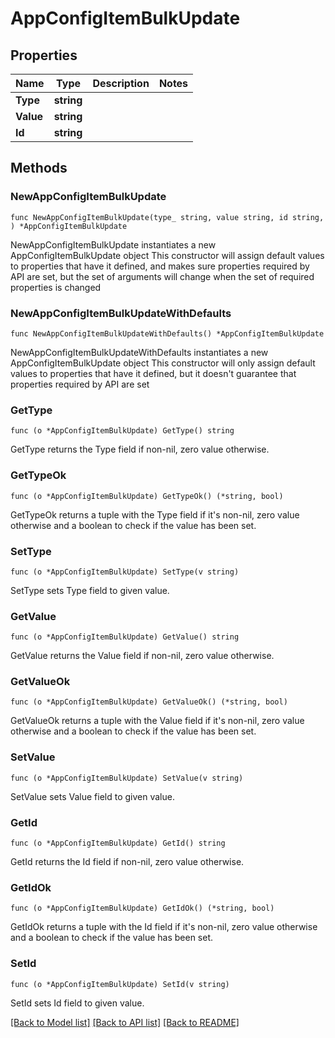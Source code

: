 # AppConfigItemBulkUpdate

## Properties

Name | Type | Description | Notes
------------ | ------------- | ------------- | -------------
**Type** | **string** |  | 
**Value** | **string** |  | 
**Id** | **string** |  | 

## Methods

### NewAppConfigItemBulkUpdate

`func NewAppConfigItemBulkUpdate(type_ string, value string, id string, ) *AppConfigItemBulkUpdate`

NewAppConfigItemBulkUpdate instantiates a new AppConfigItemBulkUpdate object
This constructor will assign default values to properties that have it defined,
and makes sure properties required by API are set, but the set of arguments
will change when the set of required properties is changed

### NewAppConfigItemBulkUpdateWithDefaults

`func NewAppConfigItemBulkUpdateWithDefaults() *AppConfigItemBulkUpdate`

NewAppConfigItemBulkUpdateWithDefaults instantiates a new AppConfigItemBulkUpdate object
This constructor will only assign default values to properties that have it defined,
but it doesn't guarantee that properties required by API are set

### GetType

`func (o *AppConfigItemBulkUpdate) GetType() string`

GetType returns the Type field if non-nil, zero value otherwise.

### GetTypeOk

`func (o *AppConfigItemBulkUpdate) GetTypeOk() (*string, bool)`

GetTypeOk returns a tuple with the Type field if it's non-nil, zero value otherwise
and a boolean to check if the value has been set.

### SetType

`func (o *AppConfigItemBulkUpdate) SetType(v string)`

SetType sets Type field to given value.


### GetValue

`func (o *AppConfigItemBulkUpdate) GetValue() string`

GetValue returns the Value field if non-nil, zero value otherwise.

### GetValueOk

`func (o *AppConfigItemBulkUpdate) GetValueOk() (*string, bool)`

GetValueOk returns a tuple with the Value field if it's non-nil, zero value otherwise
and a boolean to check if the value has been set.

### SetValue

`func (o *AppConfigItemBulkUpdate) SetValue(v string)`

SetValue sets Value field to given value.


### GetId

`func (o *AppConfigItemBulkUpdate) GetId() string`

GetId returns the Id field if non-nil, zero value otherwise.

### GetIdOk

`func (o *AppConfigItemBulkUpdate) GetIdOk() (*string, bool)`

GetIdOk returns a tuple with the Id field if it's non-nil, zero value otherwise
and a boolean to check if the value has been set.

### SetId

`func (o *AppConfigItemBulkUpdate) SetId(v string)`

SetId sets Id field to given value.



[[Back to Model list]](../README.md#documentation-for-models) [[Back to API list]](../README.md#documentation-for-api-endpoints) [[Back to README]](../README.md)


